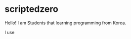 # scriptedzero
<link href="https://www.nerdfonts.com/assets/css/webfont.css" / >

Hello! I am Students that learning programming from Korea.



I use <i class="nf-custom-neovim"></i>
